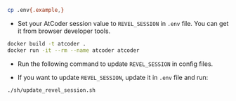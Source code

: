 ```bash
cp .env{.example,}
```

- Set your AtCoder session value to `REVEL_SESSION` in `.env` file.
  You can get it from browser developer tools.

```bash
docker build -t atcoder .
docker run -it --rm --name atcoder atcoder
```

- Run the following command to update `REVEL_SESSION` in config files.

- If you want to update `REVEL_SESSION`, update it in `.env` file and run:

```bash
./sh/update_revel_session.sh
```
